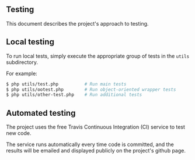 Testing
-------

This document describes the project's approach to testing.


Local testing
-------------

To run local tests, simply execute the appropriate group of tests in the `utils` subdirectory.

For example:

```sh
$ php utils/test.php          # Run main tests
$ php utils/ootest.php        # Run object-oriented wrapper tests
$ php utils/other-test.php    # Run additional tests
```

Automated testing
-----------------

The project uses the free Travis Continuous Integration (CI) service to test new code.

The service runs automatically every time code is committed, and the results will be emailed
and displayed publicly on the project's github page.
